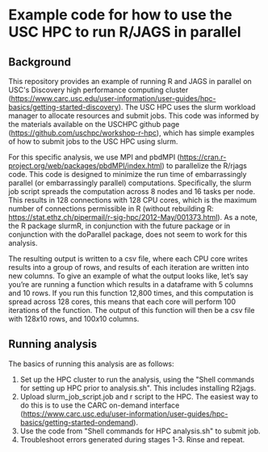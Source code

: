 # Example code for how to use the USC HPC to run R/JAGS in parallel  

## Background  
This repository provides an example of running R and JAGS in parallel on USC's Discovery high performance computing cluster (https://www.carc.usc.edu/user-information/user-guides/hpc-basics/getting-started-discovery). The USC HPC uses the slurm workload manager to allocate resources and submit jobs. This code was informed by the materials available on the USCHPC github page (https://github.com/uschpc/workshop-r-hpc), which has simple examples of how to submit jobs to the USC HPC using slurm. 

For this specific analysis, we use MPI and pbdMPI (https://cran.r-project.org/web/packages/pbdMPI/index.html) to parallelize the R/rjags code. This code is designed to minimize the run time of embarrassingly parallel (or embarrassingly parallel) computations. Specifically, the slurm job script spreads the computation across 8 nodes and 16 tasks per node. This results in 128 connections with 128 CPU cores, which is the maximum number of connections permissible in R (without rebuilding R: https://stat.ethz.ch/pipermail/r-sig-hpc/2012-May/001373.html). As a note, the R package slurmR, in conjunction with the future package or in conjunction with the doParallel package, does not seem to work for this analysis. 

The resulting output is written to a csv file, where each CPU core writes results into a group of rows, and results of each iteration are written into new columns. To give an example of what the output looks like, let’s say you’re are running a function which results in a dataframe with 5 columns and 10 rows. If you run this function 12,800 times, and this computation is spread across 128 cores, this means that each core will perform 100 iterations of the function. The output of this function will then be a csv file with 128*x*10 rows, and 100*x*10 columns.


## Running analysis   

The basics of running this analysis are as follows: 

1) Set up the HPC cluster to run the analysis, using the "Shell commands for setting up HPC prior to analysis.sh". This includes installing R2jags.  
2) Upload slurm_job_script.job and r script to the HPC. The easiest way to do this is to use the CARC on-demand interface (https://www.carc.usc.edu/user-information/user-guides/hpc-basics/getting-started-ondemand). 
3) Use the code from "Shell commands for HPC analysis.sh" to submit job. 
4) Troubleshoot errors generated during stages 1-3. Rinse and repeat. 
